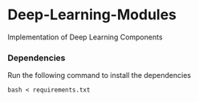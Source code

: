 # Deep-Learning-Modules
Implementation of Deep Learning Components

### Dependencies

Run the following command to install the dependencies

`bash < requirements.txt`
